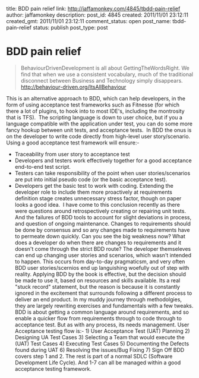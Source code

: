 title: BDD pain relief
link: http://jaffamonkey.com/4845/tbdd-pain-relief
author: jaffamonkey
description: 
post_id: 4845
created: 2011/11/01 23:12:11
created_gmt: 2011/11/01 23:12:11
comment_status: open
post_name: tbdd-pain-relief
status: publish
post_type: post

# BDD pain relief

> BehaviourDrivenDevelopment is all about GettingTheWordsRight. We find that when we use a consistent vocabulary, much of the traditional disconnect between Business and Technology simply disappears. http://behaviour-driven.org/ItsAllBehaviour

This is an alternative approach to BDD, which can help developers, in the form of using acceptance test frameworks such as Fitnesse (for which there a lot of plugins, to hook into to most IDE's, including the montrosity that is TFS).  The scripting language is down to user choice, but if you a language compatible with the application under test, you can do some more fancy hookup between unit tests, and acceptance tests.  In BDD the onus is on the developer to write code directly from high-level user story/scenario. Using a good acceptance test framework will ensure:- 

  * Traceability from user story to acceptance test
  * Developers and testers work effectively together for a good acceptance end-to-end test script.
  * Testers can take responsibility of the point when user stories/scenarios are put into initial pseudo code (or the basic acceptance test).
  * Developers get the basic test to work with coding.
Extending the developer role to include them more proactively at requirements definition stage creates unnecessary stress factor, though on paper looks a good idea.  I have come to this conclusion recently as there were questions around retrospectively creating or repairing unit tests. And the failures of BDD tools to account for slight deviations in process, and question of ongoing maintenance. Changes to requirements should be done by consensus and so any changes made to requirements have to permeate down quickly. Can you see the big weakness now? What does a developer do when there are changes to requirements and it doesn't come through the strict BDD route? The developer themseleves can end up changing user stories and scenarios, which wasn't intended to happen. This occurs from day-to-day pragmaticsm, and very often BDD user stories/scernios end up languishing woefully out of step with reality. Applying BDD by the book is effective, but the decision should be made to use it, based on resources and skills available. Its a real "stuck record" statement, but the reason is because it is constantly ignored in the excitement that surrounds following a different process to deliver an end product. In my muddy journey through methodolgies, they are largely rewriting exercises and fundamentals with a few tweaks. BDD is about getting a common language around requirements, and so enable a quicker flow from requirements through to code through to acceptance test. But as with any process, its needs management. User Acceptance testing flow is:- 1) User Acceptance Test (UAT) Planning 2) Designing UA Test Cases 3) Selecting a Team that would execute the (UAT) Test Cases 4) Executing Test Cases 5) Documenting the Defects found during UAT 6) Resolving the issues/Bug Fixing 7) Sign Off BDD covers step 1 and 2. The rest is part of a normal SDLC (Software Development Life Cycle). And 1-7 can all be managed within a good acceptance testing framework.